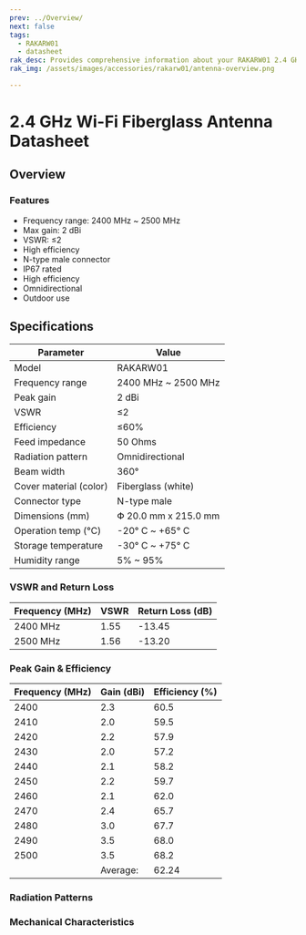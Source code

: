 ```yaml
---
prev: ../Overview/
next: false
tags:
  - RAKARW01
  - datasheet
rak_desc: Provides comprehensive information about your RAKARW01 2.4 GHz Wi-FI Fiberglass Antenna to help you use it. This information includes technical specifications and characteristics.
rak_img: /assets/images/accessories/rakarw01/antenna-overview.png

---
```



# 2.4 GHz Wi-Fi Fiberglass Antenna Datasheet

## Overview

### Features

- Frequency range: 2400&nbsp;MHz ~ 2500&nbsp;MHz
- Max gain: 2&nbsp;dBi
- VSWR: ≤2
- High efficiency
- N-type male connector
- IP67 rated
- High efficiency 
- Omnidirectional
- Outdoor use


<rk-img
  src="/assets/images/accessories/rakarw01/antenna-overview.png"
  width="70%"
  caption="RAKARW01 Overview"
/>

## Specifications



| Parameter              | Value                               |
|------------------------|-------------------------------------|
| Model                  | RAKARW01                            |
| Frequency range        | 2400&nbsp;MHz ~ 2500&nbsp;MHz       |
| Peak gain              | 2&nbsp;dBi                          |
| VSWR                   | ≤2                                  |
| Efficiency             | ≤60%                                |
| Feed impedance         | 50&nbsp;Ohms                        |
| Radiation pattern      | Omnidirectional                     |
| Beam width             | 360°                                |
| Cover material (color) | Fiberglass (white)                  |
| Connector type         | N-type male                         |
| Dimensions (mm)        | Փ&nbsp;20.0&nbsp;mm x 215.0&nbsp;mm |
| Operation temp (°C)    | -20°&nbsp;C ~ +65°&nbsp;C           |
| Storage temperature    | -30°&nbsp;C ~ +75°&nbsp;C           |
| Humidity range         | 5% ~ 95%                            |



### VSWR and Return Loss

| Frequency (MHz) | VSWR | Return Loss (dB) |
|-----------------|------|------------------|
| 2400&nbsp;MHz   | 1.55 | -13.45           |
| 2500&nbsp;MHz   | 1.56 | -13.20           |


<rk-img
  src="/assets/images/accessories/rakarw01/vswr.png"
  width="80%"
  caption="RAKARG13 VSWR Graph"
/>


### Peak Gain & Efficiency

| Frequency (MHz) | Gain (dBi) | Efficiency (%) |
|-----------------|------------|----------------|
| 2400            | 2.3        | 60.5           |
| 2410            | 2.0        | 59.5           |
| 2420            | 2.2        | 57.9           |
| 2430            | 2.0        | 57.2           |
| 2440            | 2.1        | 58.2           |
| 2450            | 2.2        | 59.7           |
| 2460            | 2.1        | 62.0           |
| 2470            | 2.4        | 65.7           |
| 2480            | 3.0        | 67.7           |
| 2490            | 3.5        | 68.0           |
| 2500            | 3.5        | 68.2           |
|                 | Average:   | 62.24          |


### Radiation Patterns

<rk-img
  src="/assets/images/accessories/rakarw01/radiation-patterns.png"
  width="70%"
  caption="RAKARG12 Radiation Pattern for 860 MHz"
/>

### Mechanical Characteristics

<rk-img
  src="/assets/images/accessories/rakarw01/mechanical-characteristics.png"
  width="80%"
  caption="RAKARW01 Mechanical Characteristics"
/>


